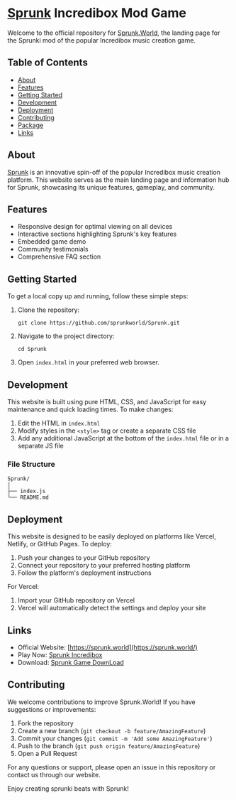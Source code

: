 # [Sprunk](https://sprunk.world/) Incredibox Mod Game

Welcome to the official repository for [Sprunk.World](https://sprunk.world/), the landing page for the Sprunki mod of the popular Incredibox music creation game.

## Table of Contents

- [About](#about)
- [Features](#features)
- [Getting Started](#getting-started)
- [Development](#development)
- [Deployment](#deployment)
- [Contributing](#contributing)
- [Package](#package)
- [Links](#links)

## About

[Sprunk](https://sprunk.world/) is an innovative spin-off of the popular Incredibox music creation platform. This website serves as the main landing page and information hub for Sprunk, showcasing its unique features, gameplay, and community.

## Features

- Responsive design for optimal viewing on all devices
- Interactive sections highlighting Sprunk's key features
- Embedded game demo
- Community testimonials
- Comprehensive FAQ section

## Getting Started

To get a local copy up and running, follow these simple steps:

1. Clone the repository:
   ```
   git clone https://github.com/sprunkworld/Sprunk.git
   ```
2. Navigate to the project directory:
   ```
   cd Sprunk
   ```
3. Open `index.html` in your preferred web browser.

## Development

This website is built using pure HTML, CSS, and JavaScript for easy maintenance and quick loading times. To make changes:

1. Edit the HTML in `index.html`
2. Modify styles in the `<style>` tag or create a separate CSS file
3. Add any additional JavaScript at the bottom of the `index.html` file or in a separate JS file

### File Structure

```
Sprunk/
│
├── index.js
└── README.md
```

## Deployment

This website is designed to be easily deployed on platforms like Vercel, Netlify, or GitHub Pages. To deploy:

1. Push your changes to your GitHub repository
2. Connect your repository to your preferred hosting platform
3. Follow the platform's deployment instructions

For Vercel:
1. Import your GitHub repository on Vercel
2. Vercel will automatically detect the settings and deploy your site

## Links

- Official Website: [https://sprunk.world](https://sprunk.world/)
- Play Now: [Sprunk Incredibox](https://sprunk.world/)
- Download: [Sprunk Game DownLoad](https://sprunk.world/download)

## Contributing

We welcome contributions to improve Sprunk.World! If you have suggestions or improvements:

1. Fork the repository
2. Create a new branch (`git checkout -b feature/AmazingFeature`)
3. Commit your changes (`git commit -m 'Add some AmazingFeature'`)
4. Push to the branch (`git push origin feature/AmazingFeature`)
5. Open a Pull Request

For any questions or support, please open an issue in this repository or contact us through our website.

Enjoy creating sprunki beats with Sprunk!
